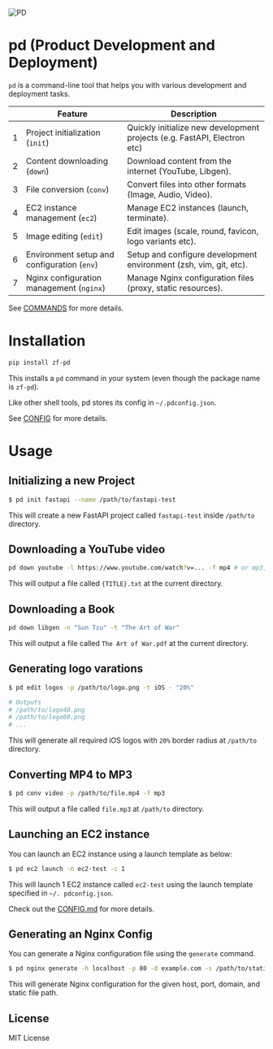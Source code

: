 ![PD](https://zf-static.s3.us-west-1.amazonaws.com/pd-logo128.png)

# pd (Product Development and Deployment)

`pd` is a command-line tool that helps you with various development and deployment tasks.

|   | Feature                                     | Description                                                              |
|---|---------------------------------------------|--------------------------------------------------------------------------|
| 1 | Project initialization (`init`)             | Quickly initialize new development projects (e.g. FastAPI, Electron etc) |
| 2 | Content downloading (`down`)                | Download content from the internet (YouTube, Libgen).                    |
| 3 | File conversion (`conv`)                    | Convert files into other formats (Image, Audio, Video).                  |
| 4 | EC2 instance management (`ec2`)             | Manage EC2 instances (launch, terminate).                                |
| 5 | Image editing (`edit`)                      | Edit images (scale, round, favicon, logo variants etc).                  |
| 6 | Environment setup and configuration (`env`) | Setup and configure development environment (zsh, vim, git, etc).        |
| 7 | Nginx configuration management (`nginx`)    | Manage Nginx configuration files (proxy, static resources).              |

See [COMMANDS](./COMMANDS.md) for more details.

# Installation

```bash
pip install zf-pd
```

This installs a `pd` command in your system (even though the package name is `zf-pd`).

Like other shell tools, pd stores its config in `~/.pdconfig.json`.

See [CONFIG](./CONFIG.md) for more details.

# Usage

## Initializing a new Project

```bash
$ pd init fastapi --name /path/to/fastapi-test
```

This will create a new FastAPI project called `fastapi-test` inside `/path/to` directory.

## Downloading a YouTube video

```bash
pd down youtube -l https://www.youtube.com/watch?v=... -f mp4 # or mp3, text etc
```

This will output a file called `{TITLE}.txt` at the current directory.

## Downloading a Book

```bash
pd down libgen -n "Sun Tzu" -t "The Art of War"
```

This will output a file called `The Art of War.pdf` at the current directory.

## Generating logo varations

```bash
$ pd edit logos -p /path/to/logo.png -t iOS - "20%"

# Outputs
# /path/to/logo40.png
# /path/to/logo60.png
# ...
```

This will generate all required iOS logos with `20%` border radius at `/path/to` directory.

## Converting MP4 to MP3

```bash
$ pd conv video -p /path/to/file.mp4 -f mp3
```

This will output a file called `file.mp3` at `/path/to` directory.

## Launching an EC2 instance

You can launch an EC2 instance using a launch template as below:

```bash
$ pd ec2 launch -n ec2-test -c 1
````

This will launch 1 EC2 instance called `ec2-test` using the launch template specified in `~/.
pdconfig.json`.

Check out the [CONFIG.md](./CONFIG.MD) for more details.

## Generating an Nginx Config

You can generate a Nginx configuration file using the `generate` command.

```bash
$ pd nginx generate -h localhost -p 80 -d example.com -s /path/to/static
```

This will generate Nginx configuration for the given host, port, domain, and static file path.

## License

MIT License


